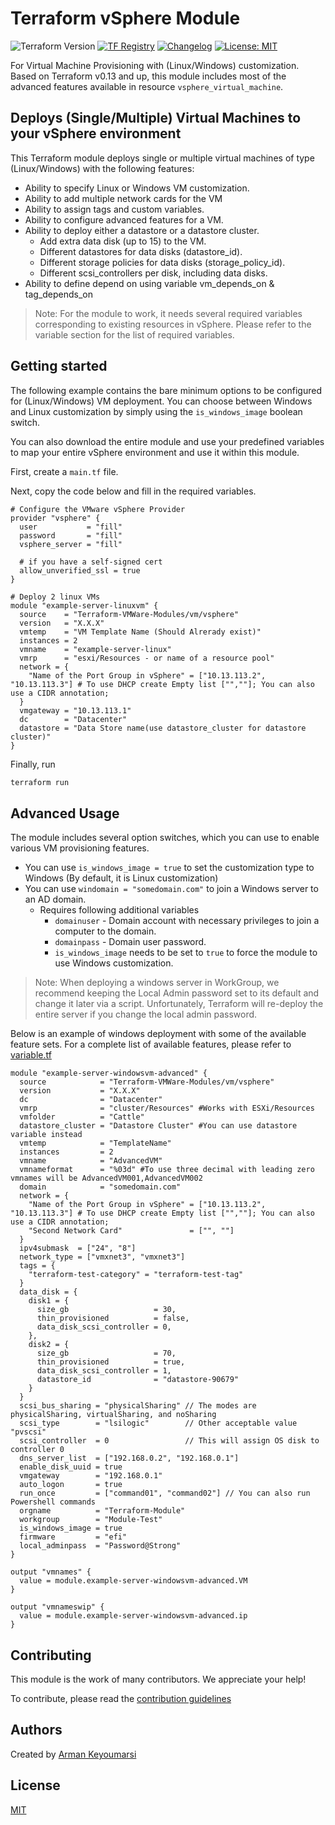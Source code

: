 # Terraform vSphere Module

![Terraform Version](https://img.shields.io/badge/Terraform-0.14-green.svg) [![TF Registry](https://img.shields.io/badge/terraform-registry-blue.svg)](https://registry.terraform.io/modules/Terraform-VMWare-Modules/vm/vsphere/) [![Changelog](https://img.shields.io/badge/changelog-release-green.svg)](https://github.com/Terraform-VMWare-Modules/terraform-vsphere-vm/releases) [![License: MIT](https://img.shields.io/badge/License-MIT-yellow.svg)](LICENSE)

For Virtual Machine Provisioning with (Linux/Windows) customization. Based on Terraform v0.13 and up, this module includes most of the advanced features available in resource `vsphere_virtual_machine`.

## Deploys (Single/Multiple) Virtual Machines to your vSphere environment

This Terraform module deploys single or multiple virtual machines of type (Linux/Windows) with the following features:

- Ability to specify Linux or Windows VM customization.
- Ability to add multiple network cards for the VM
- Ability to assign tags and custom variables.
- Ability to configure advanced features for a VM.
- Ability to deploy either a datastore or a datastore cluster.
  - Add extra data disk (up to 15) to the VM.
  - Different datastores for data disks (datastore_id).
  - Different storage policies for data disks (storage_policy_id).
  - Different scsi_controllers per disk, including data disks.
- Ability to define depend on using variable vm_depends_on & tag_depends_on

> Note: For the module to work, it needs several required variables corresponding to existing resources in vSphere. Please refer to the variable section for the list of required variables.

## Getting started

The following example contains the bare minimum options to be configured for (Linux/Windows) VM deployment. You can choose between Windows and Linux customization by simply using the `is_windows_image` boolean switch.

You can also download the entire module and use your predefined variables to map your entire vSphere environment and use it within this module.

First, create a `main.tf` file.

Next, copy the code below and fill in the required variables.

```hcl
# Configure the VMware vSphere Provider
provider "vsphere" {
  user           = "fill"
  password       = "fill"
  vsphere_server = "fill"

  # if you have a self-signed cert
  allow_unverified_ssl = true
}

# Deploy 2 linux VMs
module "example-server-linuxvm" {
  source    = "Terraform-VMWare-Modules/vm/vsphere"
  version   = "X.X.X"
  vmtemp    = "VM Template Name (Should Alrerady exist)"
  instances = 2
  vmname    = "example-server-linux"
  vmrp      = "esxi/Resources - or name of a resource pool"
  network = {
    "Name of the Port Group in vSphere" = ["10.13.113.2", "10.13.113.3"] # To use DHCP create Empty list ["",""]; You can also use a CIDR annotation;
  }
  vmgateway = "10.13.113.1"
  dc        = "Datacenter"
  datastore = "Data Store name(use datastore_cluster for datastore cluster)"
}
```

Finally, run 

```bash
terraform run
```

## Advanced Usage

The module includes several option switches, which you can use to enable various VM provisioning features.

- You can use `is_windows_image = true` to set the customization type to Windows (By default, it is Linux customization)
- You can use `windomain = "somedomain.com"` to join a Windows server to an AD domain.
  - Requires following additional variables
    - `domainuser` - Domain account with necessary privileges to join a computer to the domain.
    - `domainpass` - Domain user password.
    - `is_windows_image` needs to be set to `true` to force the module to use Windows customization.

> Note: When deploying a windows server in WorkGroup, we recommend keeping the Local Admin password set to its default and change it later via a script. Unfortunately, Terraform will re-deploy the entire server if you change the local admin password.

Below is an example of windows deployment with some of the available feature sets. For a complete list of available features, please refer to [variable.tf](https://github.com/Terraform-VMWare-Modules/terraform-vsphere-vm/blob/master/variables.tf)

```hcl
module "example-server-windowsvm-advanced" {
  source            = "Terraform-VMWare-Modules/vm/vsphere"
  version           = "X.X.X"
  dc                = "Datacenter"
  vmrp              = "cluster/Resources" #Works with ESXi/Resources
  vmfolder          = "Cattle"
  datastore_cluster = "Datastore Cluster" #You can use datastore variable instead
  vmtemp            = "TemplateName"
  instances         = 2
  vmname            = "AdvancedVM"
  vmnameformat      = "%03d" #To use three decimal with leading zero vmnames will be AdvancedVM001,AdvancedVM002
  domain            = "somedomain.com"
  network = {
    "Name of the Port Group in vSphere" = ["10.13.113.2", "10.13.113.3"] # To use DHCP create Empty list ["",""]; You can also use a CIDR annotation;
    "Second Network Card"               = ["", ""]
  }
  ipv4submask  = ["24", "8"]
  network_type = ["vmxnet3", "vmxnet3"]
  tags = {
    "terraform-test-category" = "terraform-test-tag"
  }
  data_disk = {
    disk1 = {
      size_gb                   = 30,
      thin_provisioned          = false,
      data_disk_scsi_controller = 0,
    },
    disk2 = {
      size_gb                   = 70,
      thin_provisioned          = true,
      data_disk_scsi_controller = 1,
      datastore_id              = "datastore-90679"
    }
  }
  scsi_bus_sharing = "physicalSharing" // The modes are physicalSharing, virtualSharing, and noSharing
  scsi_type        = "lsilogic"        // Other acceptable value "pvscsi"
  scsi_controller  = 0                 // This will assign OS disk to controller 0
  dns_server_list  = ["192.168.0.2", "192.168.0.1"]
  enable_disk_uuid = true
  vmgateway        = "192.168.0.1"
  auto_logon       = true
  run_once         = ["command01", "command02"] // You can also run Powershell commands
  orgname          = "Terraform-Module"
  workgroup        = "Module-Test"
  is_windows_image = true
  firmware         = "efi"
  local_adminpass  = "Password@Strong"
}

output "vmnames" {
  value = module.example-server-windowsvm-advanced.VM
}

output "vmnameswip" {
  value = module.example-server-windowsvm-advanced.ip
}
```

## Contributing

This module is the work of many contributors. We appreciate your help!

To contribute, please read the [contribution guidelines](https://github.com/Terraform-VMWare-Modules/terraform-vsphere-vm/blob/master/CONTRIBUTING.md)

## Authors

Created by [Arman Keyoumarsi](https://github.com/Arman-Keyoumarsi)

## License

[MIT](LICENSE)
